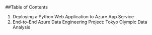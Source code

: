 ##Table of Contents
1. Deploying a Python Web Application to Azure App Service
2. End-to-End Azure Data Engineering Project: Tokyo Olympic Data Analysis
